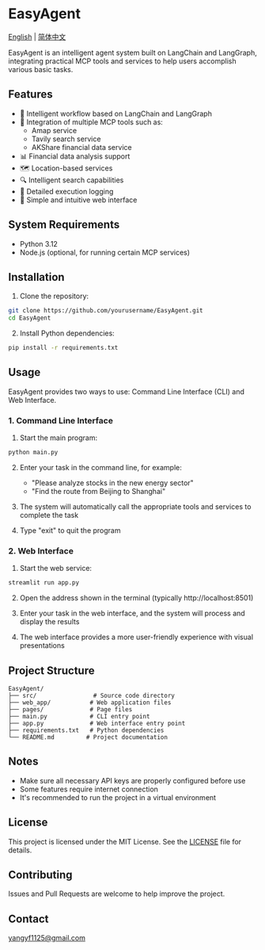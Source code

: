 # EasyAgent

[English](README.md) | [简体中文](README_ZH.md)

EasyAgent is an intelligent agent system built on LangChain and LangGraph, integrating practical MCP tools and services to help users accomplish various basic tasks.

## Features

- 🤖 Intelligent workflow based on LangChain and LangGraph
- 🔧 Integration of multiple MCP tools such as:
  - Amap service
  - Tavily search service
  - AKShare financial data service
- 📊 Financial data analysis support
- 🗺️ Location-based services
- 🔍 Intelligent search capabilities
- 📝 Detailed execution logging
- 🎨 Simple and intuitive web interface

## System Requirements

- Python 3.12
- Node.js (optional, for running certain MCP services)

## Installation

1. Clone the repository:
```bash
git clone https://github.com/yourusername/EasyAgent.git
cd EasyAgent
```

2. Install Python dependencies:
```bash
pip install -r requirements.txt
```

## Usage

EasyAgent provides two ways to use: Command Line Interface (CLI) and Web Interface.

### 1. Command Line Interface

1. Start the main program:
```bash
python main.py
```

2. Enter your task in the command line, for example:
   - "Please analyze stocks in the new energy sector"
   - "Find the route from Beijing to Shanghai"

3. The system will automatically call the appropriate tools and services to complete the task

4. Type "exit" to quit the program

### 2. Web Interface

1. Start the web service:
```bash
streamlit run app.py
```

2. Open the address shown in the terminal (typically http://localhost:8501)

3. Enter your task in the web interface, and the system will process and display the results

4. The web interface provides a more user-friendly experience with visual presentations

## Project Structure

```
EasyAgent/
├── src/                # Source code directory
├── web_app/           # Web application files
├── pages/             # Page files
├── main.py            # CLI entry point
├── app.py             # Web interface entry point
├── requirements.txt   # Python dependencies
└── README.md         # Project documentation
```

## Notes

- Make sure all necessary API keys are properly configured before use
- Some features require internet connection
- It's recommended to run the project in a virtual environment

## License

This project is licensed under the MIT License. See the [LICENSE](LICENSE) file for details.

## Contributing

Issues and Pull Requests are welcome to help improve the project.

## Contact

yangyf1125@gmail.com 
